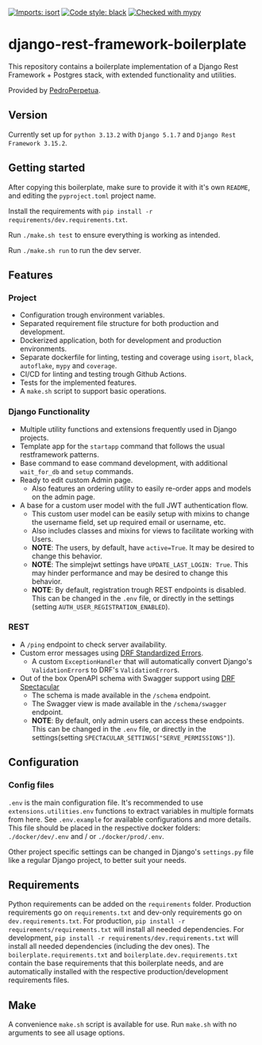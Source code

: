 [![Imports: isort](https://img.shields.io/badge/%20imports-isort-%231674b1?style=flat&labelColor=ef8336)](https://pycqa.github.io/isort/)
[![Code style: black](https://img.shields.io/badge/code%20style-black-000000.svg)](https://github.com/psf/black)
[![Checked with mypy](https://www.mypy-lang.org/static/mypy_badge.svg)](https://mypy-lang.org/)

django-rest-framework-boilerplate
===
This repository contains a boilerplate implementation of a Django Rest Framework + Postgres stack, with extended functionality and utilities.

Provided by [PedroPerpetua](https://github.com/PedroPerpetua).


## Version
Currently set up for `python 3.13.2` with `Django 5.1.7` and `Django Rest Framework 3.15.2`.


## Getting started
After copying this boilerplate, make sure to provide it with it's own `README`, and editing the `pyproject.toml` project name.

Install the requirements with `pip install -r requirements/dev.requirements.txt`.

Run `./make.sh test` to ensure everything is working as intended.

Run `./make.sh run` to run the dev server.


## Features

### Project
- Configuration trough environment variables.
- Separated requirement file structure for both production and development.
- Dockerized application, both for development and production environments.
- Separate dockerfile for linting, testing and coverage using `isort`, `black`, `autoflake`, `mypy` and `coverage`.
- CI/CD for linting and testing trough Github Actions.
- Tests for the implemented features.
- A `make.sh` script to support basic operations.

### Django Functionality
- Multiple utility functions and extensions frequently used in Django projects.
- Template app for the `startapp` command that follows the usual restframework patterns.
- Base command to ease command development, with additional `wait_for_db` and `setup` commands.
- Ready to edit custom Admin page.
  - Also features an ordering utility to easily re-order apps and models on the admin page.
- A base for a custom user model with the full JWT authentication flow.
  - This custom user model can be easily setup with mixins to change the username field, set up required email or username, etc.
  - Also includes classes and mixins for views to facilitate working with Users.
  - **NOTE**: The users, by default, have `active=True`. It may be desired to change this behavior.
  - **NOTE**: The simplejwt settings have `UPDATE_LAST_LOGIN: True`. This may hinder performance and may be desired to change this behavior.
  - **NOTE**: By default, registration trough REST endpoints is disabled. This can be changed in the `.env` file, or directly in the settings (setting `AUTH_USER_REGISTRATION_ENABLED`).

### REST
- A `/ping` endpoint to check server availability.
- Custom error messages using [DRF Standardized Errors](https://github.com/ghazi-git/drf-standardized-errors).
  - A custom `ExceptionHandler` that will automatically convert Django's `ValidationError`s to DRF's `ValidationError`s.
- Out of the box OpenAPI schema with Swagger support using [DRF Spectacular](https://github.com/tfranzel/drf-spectacular)
  - The schema is made available in the `/schema` endpoint.
  - The Swagger view is made available in the `/schema/swagger` endpoint.
  - **NOTE**: By default, only admin users can access these endpoints. This can be changed in the `.env` file, or directly in the settings(setting `SPECTACULAR_SETTINGS["SERVE_PERMISSIONS"]`).


## Configuration

### Config files
`.env` is the main configuration file. It's recommended to use `extensions.utilities.env` functions to extract variables in multiple formats from here. See `.env.example` for available configurations and more details. This file should be placed in the respective docker folders: `./docker/dev/.env` and / or `./docker/prod/.env`.

Other project specific settings can be changed in Django's `settings.py` file like a regular Django project, to better suit your needs.


## Requirements
Python requirements can be added on the `requirements` folder. Production requirements go on `requirements.txt` and dev-only requirements go on `dev.requirements.txt`. For production, `pip install -r requirements/requirements.txt` will install all needed dependencies. For development, `pip install -r requirements/dev.requirements.txt` will install all needed dependencies (including the dev ones). The `boilerplate.requirements.txt` and `boilerplate.dev.requirements.txt` contain the base requirements that this boilerplate needs, and are automatically installed with the respective production/development requirements files.


## Make
A convenience `make.sh` script is available for use. Run `make.sh` with no arguments to see all usage options.
